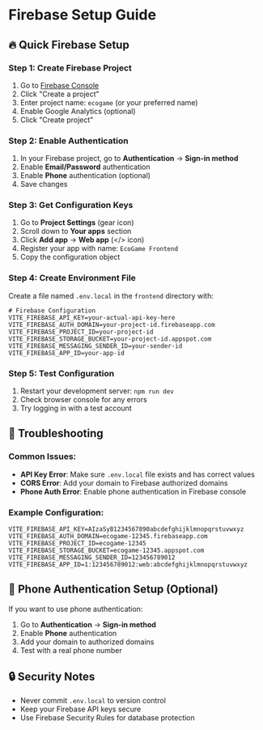 # Firebase Setup Guide

## 🔥 Quick Firebase Setup

### Step 1: Create Firebase Project
1. Go to [Firebase Console](https://console.firebase.google.com/)
2. Click "Create a project"
3. Enter project name: `ecogame` (or your preferred name)
4. Enable Google Analytics (optional)
5. Click "Create project"

### Step 2: Enable Authentication
1. In your Firebase project, go to **Authentication** → **Sign-in method**
2. Enable **Email/Password** authentication
3. Enable **Phone** authentication (optional)
4. Save changes

### Step 3: Get Configuration Keys
1. Go to **Project Settings** (gear icon)
2. Scroll down to **Your apps** section
3. Click **Add app** → **Web app** (</> icon)
4. Register your app with name: `EcoGame Frontend`
5. Copy the configuration object

### Step 4: Create Environment File
Create a file named `.env.local` in the `frontend` directory with:

```env
# Firebase Configuration
VITE_FIREBASE_API_KEY=your-actual-api-key-here
VITE_FIREBASE_AUTH_DOMAIN=your-project-id.firebaseapp.com
VITE_FIREBASE_PROJECT_ID=your-project-id
VITE_FIREBASE_STORAGE_BUCKET=your-project-id.appspot.com
VITE_FIREBASE_MESSAGING_SENDER_ID=your-sender-id
VITE_FIREBASE_APP_ID=your-app-id
```

### Step 5: Test Configuration
1. Restart your development server: `npm run dev`
2. Check browser console for any errors
3. Try logging in with a test account

## 🔧 Troubleshooting

### Common Issues:
- **API Key Error**: Make sure `.env.local` file exists and has correct values
- **CORS Error**: Add your domain to Firebase authorized domains
- **Phone Auth Error**: Enable phone authentication in Firebase console

### Example Configuration:
```env
VITE_FIREBASE_API_KEY=AIzaSyB1234567890abcdefghijklmnopqrstuvwxyz
VITE_FIREBASE_AUTH_DOMAIN=ecogame-12345.firebaseapp.com
VITE_FIREBASE_PROJECT_ID=ecogame-12345
VITE_FIREBASE_STORAGE_BUCKET=ecogame-12345.appspot.com
VITE_FIREBASE_MESSAGING_SENDER_ID=123456789012
VITE_FIREBASE_APP_ID=1:123456789012:web:abcdefghijklmnopqrstuvwxyz
```

## 📱 Phone Authentication Setup (Optional)

If you want to use phone authentication:
1. Go to **Authentication** → **Sign-in method**
2. Enable **Phone** authentication
3. Add your domain to authorized domains
4. Test with a real phone number

## 🔒 Security Notes

- Never commit `.env.local` to version control
- Keep your Firebase API keys secure
- Use Firebase Security Rules for database protection
